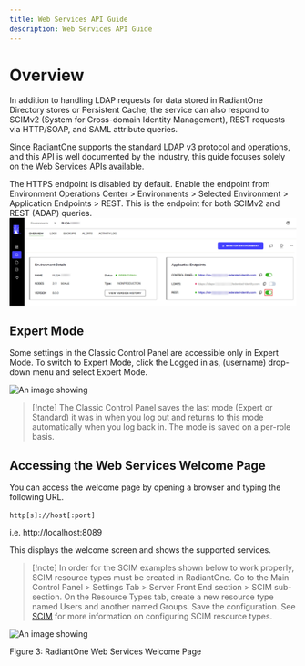 ```yaml
---
title: Web Services API Guide
description: Web Services API Guide
---
```


# Overview

In addition to handling LDAP requests for data stored in RadiantOne Directory stores or Persistent Cache, the service can also respond to SCIMv2 (System for Cross-domain Identity Management), REST requests via HTTP/SOAP, and SAML attribute queries.

Since RadiantOne supports the standard LDAP v3 protocol and operations, and this API is well documented by the industry, this guide focuses solely on the Web Services APIs available.

The HTTPS endpoint is disabled by default. Enable the endpoint from Environment Operations Center > Environments > Selected Environment > Application Endpoints > REST. This is the endpoint for both SCIMv2 and REST (ADAP) queries.
![An image showing ](./Media/endpoints.jpg)


## Expert Mode

Some settings in the Classic Control Panel are accessible only in Expert Mode. To switch to Expert Mode, click the Logged in as, (username) drop-down menu and select Expert Mode. 

![An image showing ](Media/expert-mode.jpg)
 
>[!note] The Classic Control Panel saves the last mode (Expert or Standard) it was in when you log out and returns to this mode automatically when you log back in. The mode is saved on a per-role basis.

## Accessing the Web Services Welcome Page

You can access the welcome page by opening a browser and typing the following URL. 

`http[s]://host[:port]`

i.e. http://localhost:8089

This displays the welcome screen and shows the supported services.

>[!note] In order for the SCIM examples shown below to work properly, SCIM resource types must be created in RadiantOne. Go to the Main Control Panel > Settings Tab > Server Front End section > SCIM sub-section. On the Resource Types tab, create a new resource type named Users and another named Groups. Save the configuration. See [SCIM](scim.md) for more information on configuring SCIM resource types. 

![An image showing ](Media/Image1.3.jpg)
 
Figure 3: RadiantOne Web Services Welcome Page
